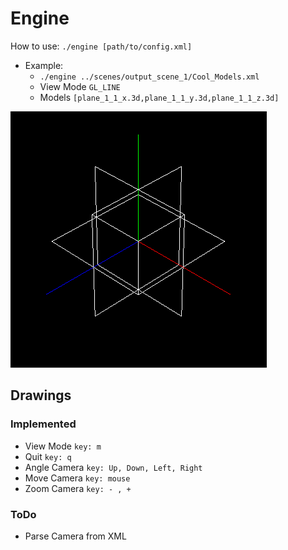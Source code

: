 # Engine

How to use:
`./engine [path/to/config.xml]`

- Example:
  - `./engine ../scenes/output_scene_1/Cool_Models.xml`
  - View Mode `GL_LINE`
  - Models `[plane_1_1_x.3d,plane_1_1_y.3d,plane_1_1_z.3d]`

![example_image](../scenes/output_scene_1/Cool_Models.png)

## Drawings

### Implemented

- View Mode `key: m`
- Quit `key: q`
- Angle Camera `key: Up, Down, Left, Right`
- Move Camera `key: mouse`
- Zoom Camera `key: - , +`

### ToDo

- Parse Camera from XML

